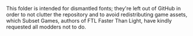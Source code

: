 This folder is intended for dismantled fonts; they're left out of GitHub in order to not clutter the repository and to avoid redistributing game assets, which Subset Games, authors of FTL Faster Than Light, have kindly requested all modders not to do.
